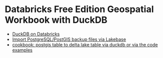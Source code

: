 # Databricks Free Edition Geospatial Workbook with DuckDB

- [DuckDB on Databricks](duckdb-on-databricks/DuckDB_on_Databricks.ipynb)
- [Import PostgreSQL/PostGIS backup files via Lakebase](postgis_lakebase_import.ipynb)
- [cookbook: postgis table to delta lake table via duckdb or via the code examples](postgis_lakebase2deltalake.ipynb)